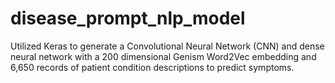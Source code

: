# disease_prompt_nlp_model
Utilized Keras to generate a Convolutional Neural Network (CNN) and dense neural network with a 200 dimensional Genism Word2Vec embedding and 6,650 records of patient condition descriptions to predict symptoms.
